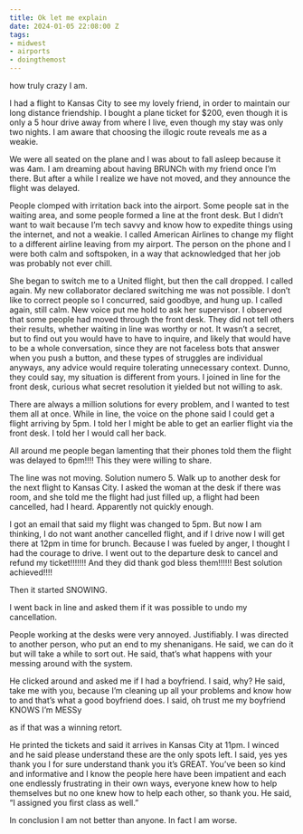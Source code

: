 ```yaml
---
title: Ok let me explain
date: 2024-01-05 22:08:00 Z
tags:
- midwest
- airports
- doingthemost
---
```


how truly crazy I am. 

I had a flight to Kansas City to see my lovely friend, in order to maintain our long distance friendship. I bought a plane ticket for $200, even though it is only a 5 hour drive away from where I live, even though my stay was only two nights. I am aware that choosing the illogic route reveals me as a weakie.

We were all seated on the plane and I was about to fall asleep because it was 4am. I am dreaming about having BRUNCh with my friend once I’m there. But after a while I realize we have not moved, and they announce the flight was delayed. 

People clomped with irritation back into the airport. Some people sat in the waiting area, and some people formed a line at the front desk. But I didn’t want to wait because I’m tech savvy and know how to expedite things using the internet, and not a weakie. I called American Airlines to change my flight to a different airline leaving from my airport. The person on the phone and I were both calm and softspoken, in a way that acknowledged that her job was probably not ever chill. 

She began to switch me to a United flight, but then the call dropped. I called again. My new collaborator declared switching me was not possible. I don’t like to correct people so I concurred, said goodbye, and hung up. I called again, still calm. New voice put me hold to ask her supervisor. I observed that some people had moved through the front desk. They did not tell others their results, whether waiting in line was worthy or not. It wasn’t a secret, but to find out you would have to have to inquire, and likely that would have to be a whole conversation, since they are not faceless bots that answer when you push a button, and these types of struggles are individual anyways, any advice would require tolerating unnecessary context. Dunno, they could say, my situation is different from yours. I joined in line for the front desk, curious what secret resolution it yielded but not willing to ask. 

There are always a million solutions for every problem, and I wanted to test them all at once. While in line, the voice on the phone said I could get a flight arriving by 5pm. I told her I might be able to get an earlier flight via the front desk. I told her I would call her back. 

All around me people began lamenting that their phones told them the flight was delayed to 6pm!!!! This they were willing to share. 

The line was not moving. Solution numero 5. Walk up to another desk for the next flight to Kansas City. I asked the woman at the desk if there was room, and she told me the flight had just filled up, a flight had been cancelled, had I heard. Apparently not quickly enough.

I got an email that said my flight was changed to 5pm. But now I am thinking, I do not want another cancelled flight, and if I drive now I will get there at 12pm in time for brunch. Because I was fueled by anger, I thought I had the courage to drive. I went out to the departure desk to cancel and refund my ticket!!!!!!! And they did thank god bless them!!!!!! Best solution achieved!!!!

Then it started SNOWING.

I went back in line and asked them if it was possible to undo my cancellation. 

People working at the desks were very annoyed. Justifiably. I was directed to another person, who put an end to my shenanigans. He said, we can do it but will take a while to sort out. He said, that’s what happens with your messing around with the system. 

He clicked around and asked me if I had a boyfriend. I said, why? He said, take me with you, because I’m cleaning up all your problems and know how to and that’s what a good boyfriend does. I said, oh trust me my boyfriend KNOWS I’m MESSy 

as if that was a winning retort. 

He printed the tickets and said it arrives in Kansas City at 11pm. I winced and he said please understand these are the only spots left. I said, yes yes thank you I for sure understand thank you it’s GREAT. You’ve been so kind and informative and I know the people here have been impatient and each one endlessly frustrating in their own ways, everyone knew how to help themselves but no one knew how to help each other, so thank you. He said, “I assigned you first class as well.” 

In conclusion I am not better than anyone. In fact I am worse. 